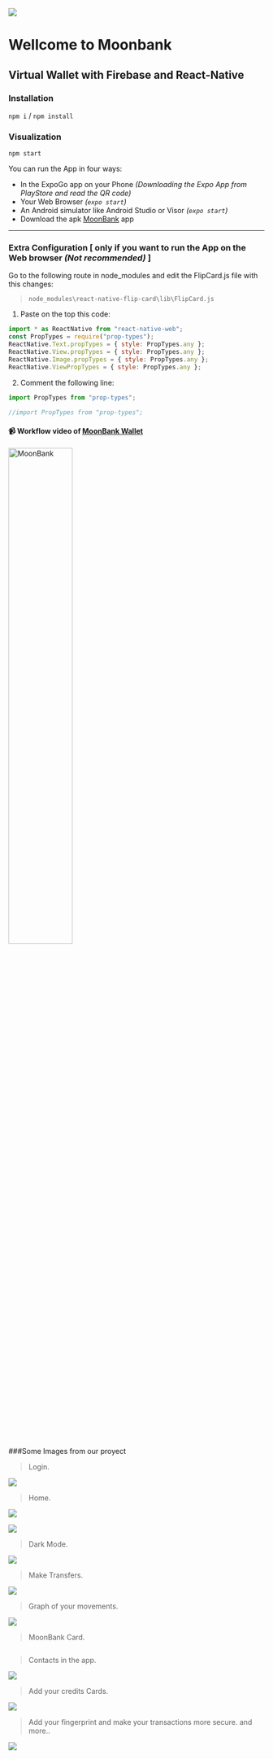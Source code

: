 ![](/assets/sinfondo.png)
# Wellcome to Moonbank


## Virtual Wallet with Firebase and React-Native

### Installation

`npm i` / `npm install`

### Visualization

`npm start`

You can run the App in four ways:

- In the ExpoGo app on your Phone _(Downloading the Expo App from PlayStore and read the QR code)_
- Your Web Browser _(`expo start`)_
- An Android simulator like Android Studio or Visor _(`expo start`)_
- Download the apk [MoonBank](https://expo.io/artifacts/2765fdbf-7b2d-4f5b-a16b-ab77f67498a6) app

---

### Extra Configuration [ only if you want to run the App on the Web browser _(*_Not recommended_*)_ ]

Go to the following route in node_modules and edit the FlipCard.js file with this changes:

> `node_modules\react-native-flip-card\lib\FlipCard.js`

1. Paste on the top this code:

```javascript
import * as ReactNative from "react-native-web";
const PropTypes = require("prop-types");
ReactNative.Text.propTypes = { style: PropTypes.any };
ReactNative.View.propTypes = { style: PropTypes.any };
ReactNative.Image.propTypes = { style: PropTypes.any };
ReactNative.ViewPropTypes = { style: PropTypes.any };
```

2. Comment the following line:

```javascript
import PropTypes from "prop-types";
```

```javascript
//import PropTypes from "prop-types";
```

#### 📹 Workflow video of [MoonBank Wallet](https://youtu.be/L2yQqAn2gy4)

<a href='https://youtu.be/L2yQqAn2gy4' target='_blank'>
  <img width='50%' src='./assets/screens.jpeg' alt='MoonBank' />
</a>

###Some Images from our proyect
> Login.

![](https://i.ibb.co/M2hj5xZ/login.jpg)

> Home.

![](https://i.ibb.co/F0nd7kR/principal.jpg)

![](https://i.ibb.co/PYWBZ7m/navbar.jpg)

> Dark Mode.

![](https://media.giphy.com/media/3NGeVNV1PUUDmiNblz/giphy.gif)

> Make Transfers.

![](https://i.ibb.co/hdHtqg4/transferencias.jpg)

> Graph of your movements.

![](https://i.ibb.co/m6pjHqk/balance-gastos-oscuro.jpg)

> MoonBank Card.

![]()

>Contacts in the app.

![](https://i.ibb.co/M5VhnCC/contactos-oscuro.jpg)

> Add your credits Cards.

![](https://i.ibb.co/mTRxVhG/ingresartarjetas.jpg)

> Add your fingerprint and make your transactions more secure. and more..

![](https://i.ibb.co/S5HxGmm/ajustes.jpg)





